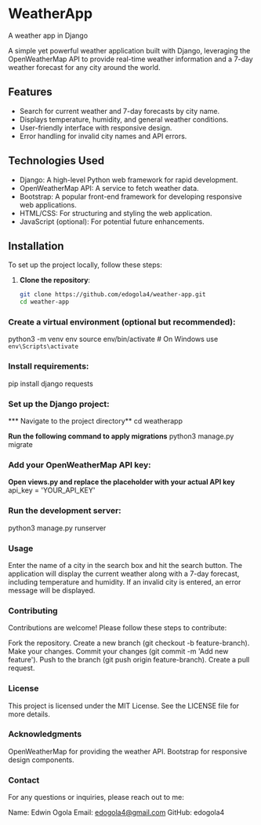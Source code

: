 # WeatherApp
A weather app in Django

A simple yet powerful weather application built with Django, leveraging the OpenWeatherMap API to provide real-time weather information and a 7-day weather forecast for any city around the world.

## Features

- Search for current weather and 7-day forecasts by city name.
- Displays temperature, humidity, and general weather conditions.
- User-friendly interface with responsive design.
- Error handling for invalid city names and API errors.

## Technologies Used

- Django: A high-level Python web framework for rapid development.
- OpenWeatherMap API: A service to fetch weather data.
- Bootstrap: A popular front-end framework for developing responsive web applications.
- HTML/CSS: For structuring and styling the web application.
- JavaScript (optional): For potential future enhancements.

## Installation

To set up the project locally, follow these steps:

1. **Clone the repository**:
   ```bash
   git clone https://github.com/edogola4/weather-app.git
   cd weather-app

### Create a virtual environment (optional but recommended):

python3 -m venv env
source env/bin/activate  # On Windows use `env\Scripts\activate`


### Install requirements:

pip install django requests

### Set up the Django project:

*** Navigate to the project directory**
cd weatherapp

**Run the following command to apply migrations**
python3 manage.py migrate

### Add your OpenWeatherMap API key:
**Open views.py and replace the placeholder with your actual API key**
api_key = 'YOUR_API_KEY'


### Run the development server:
python3 manage.py runserver


### Usage
Enter the name of a city in the search box and hit the search button.
The application will display the current weather along with a 7-day forecast, including temperature and humidity.
If an invalid city is entered, an error message will be displayed.


### Contributing
Contributions are welcome! Please follow these steps to contribute:

Fork the repository.
Create a new branch (git checkout -b feature-branch).
Make your changes.
Commit your changes (git commit -m 'Add new feature').
Push to the branch (git push origin feature-branch).
Create a pull request.


### License
This project is licensed under the MIT License. See the LICENSE file for more details.

### Acknowledgments
OpenWeatherMap for providing the weather API.
Bootstrap for responsive design components.


### Contact
For any questions or inquiries, please reach out to me:

Name: Edwin Ogola
Email: edogola4@gmail.com
GitHub: edogola4
